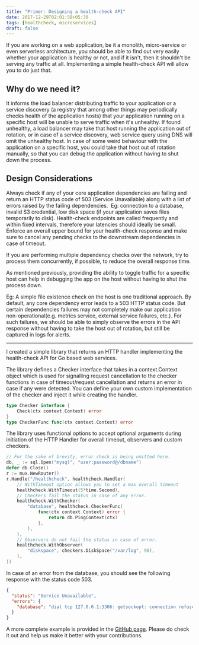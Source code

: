 ```yaml
---
title: "Primer: Designing a health-check API"
date: 2017-12-29T02:01:58+05:30
tags: [healthcheck, microservices]
draft: false
---
```


If you are working on a web application, be it a monolith, micro-service or even serverless architecture, you should be able to find out very easily whether your application is healthy or not, and if it isn't, then it shouldn't be serving any traffic at all. Implementing a simple health-check API will allow you to do just that.

## Why do we need it?

It informs the load balancer distributing traffic to your application or a service discovery (a registry that among other things may periodically checks health of the application hosts) that your application running on a specific host will be unable to serve traffic when it's unhealthy. If found unhealthy, a load balancer may take that host running the application out of rotation, or in case of a service discovery, web service query using DNS will omit the unhealthy host.
In case of some weird behaviour with the application on a specific host, you could take that host out of rotation manually, so that you can debug the application without having to shut down the process.

## Design Considerations

Always check if any of your core application dependencies are failing and return an HTTP status code of 503 (Service Unavailable) along with a list of errors raised by the failing dependencies. 
Eg: connection to a database, invalid S3 credential, low disk space (if your application saves files temporarily to disk).
Health-check endpoints are called frequently and within fixed intervals, therefore your latencies should ideally be small. Enforce an overall upper bound for your health-check response and make sure to cancel any pending checks to the downstream dependencies in case of timeout.

If you are performing multiple dependency checks over the network, try to process them concurrently, if possible, to reduce the overall response time.

As mentioned previously, providing the ability to toggle traffic for a specific host can help in debugging the app on the host without having to shut the process down. 

Eg: A simple file existence check on the host is one traditional approach.
By default, any core dependency error leads to a 503 HTTP status code. But certain dependencies failures may not completely make our application non-operational(e.g. metrics service, external service failures, etc.). For such failures, we should be able to simply observe the errors in the API response without having to take the host out of rotation, but still be captured in logs for alerts.

---

I created a simple library that returns an HTTP handler implementing the health-check API for Go based web services.

The library defines a Checker interface that takes in a context.Context object which is used for signalling request cancellation to the checker functions in case of timeout/request cancellation and returns an error in case if any were detected.
You can define your own custom implementation of the checker and inject it while creating the handler.

```go
type Checker interface {
    Check(ctx context.Context) error
}
type CheckerFunc func(ctx context.Context) error
```

The library uses functional options to accept optional arguments during initiation of the HTTP Handler for overall timeout, observers and custom checkers.

```go
// For the sake of brevity, error check is being omitted here.
db, _ := sql.Open("mysql", "user:password@/dbname")
defer db.Close()
r := mux.NewRouter()
r.Handle("/healthcheck", healthcheck.Handler(
    // WithTimeout option allows you to set a max overall timeout
    healthcheck.WithTimeout(5*time.Second),
    // Checkers fail the status in case of any error.
    healthcheck.WithChecker(
        "database", healthcheck.CheckerFunc(
            func(ctx context.Context) error {
                return db.PingContext(ctx)
            },
        ),
    ),
    // Observers do not fail the status in case of error.
    healthcheck.WithObserver(
        "diskspace", checkers.DiskSpace("/var/log", 90),
    ),
))
```

In case of an error from the database, you should see the following response with the status code 503.

```json
{
  "status": "Service Unavailable",
  "errors": {
    "database": "dial tcp 127.0.0.1:3306: getsockopt: connection refused"
  }
}
```

A more complete example is provided in the [GitHub page](https://github.com/etherlabsio/healthcheck). Please do check it out and help us make it better with your contributions.
